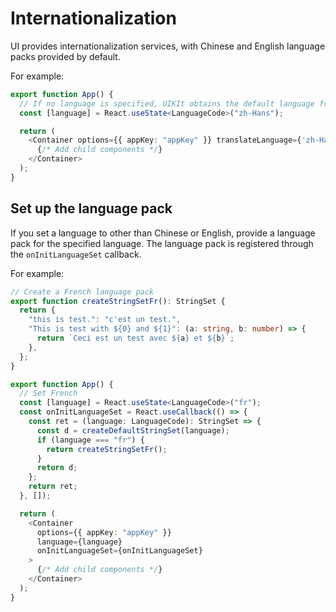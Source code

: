 # Internationalization

UI provides internationalization services, with Chinese and English language packs provided by default.

For example:

```typescript
export function App() {
  // If no language is specified, UIKIt obtains the default language from the system
  const [language] = React.useState<LanguageCode>("zh-Hans");

  return (
    <Container options={{ appKey: "appKey" }} translateLanguage={'zh-Hans'}>
      {/* Add child components */}
    </Container>
  );
}
```

## Set up the language pack

If you set a language to other than Chinese or English, provide a language pack for the specified language. The language pack is registered through the `onInitLanguageSet` callback.

For example: 

```typescript
// Create a French language pack
export function createStringSetFr(): StringSet {
  return {
    "this is test.": "c'est un test.",
    "This is test with ${0} and ${1}": (a: string, b: number) => {
      return `Ceci est un test avec ${a} et ${b}`;
    },
  };
}

export function App() {
  // Set French
  const [language] = React.useState<LanguageCode>("fr");
  const onInitLanguageSet = React.useCallback(() => {
    const ret = (language: LanguageCode): StringSet => {
      const d = createDefaultStringSet(language);
      if (language === "fr") {
        return createStringSetFr();
      }
      return d;
    };
    return ret;
  }, []);

  return (
    <Container
      options={{ appKey: "appKey" }}
      language={language}
      onInitLanguageSet={onInitLanguageSet}
    >
      {/* Add child components */}
    </Container>
  );
}
```
